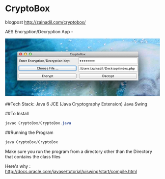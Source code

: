 CryptoBox
=========
blogpost http://zainadil.com/cryptobox/

AES Encryption/Decryption App - 

![CryptoBox Image](/CryptoBoxIMG.jpg "CryptoBox")

##Tech Stack:
Java 6
JCE (Java Cryptography Extension)
Java Swing

##To Install

```java
javac CryptoBox/CryptoBox.java
```

##Running the Program 

```java
java CryptoBox/CryptoBox
```
Make sure you run the program from a directory other than the Directory that contains the class files

Here's why : http://docs.oracle.com/javase/tutorial/uiswing/start/compile.html
